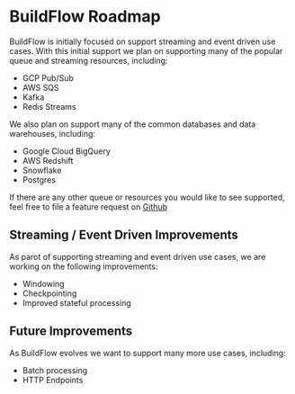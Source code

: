 # BuildFlow Roadmap

BuildFlow is initially focused on support streaming and event driven use cases. With this initial support we plan on supporting many of the popular queue and streaming resources, including:

- GCP Pub/Sub
- AWS SQS
- Kafka
- Redis Streams

We also plan on support many of the common databases and data warehouses, including:

- Google Cloud BigQuery
- AWS Redshift
- Snowflake
- Postgres

If there are any other queue or resources you would like to see supported, feel free to file a feature request on [Github](https://github.com/launchflow/buildflow/issues)

## Streaming / Event Driven Improvements

As parot of supporting streaming and event driven use cases, we are working on the following improvements:

- Windowing
- Checkpointing
- Improved stateful processing

## Future Improvements

As BuildFlow evolves we want to support many more use cases, including:

- Batch processing
- HTTP Endpoints